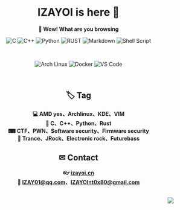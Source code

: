 <div align="center">
  
# IZAYOI is here 🧐

**🙈 Wow! What are you browsing**

![C](https://img.shields.io/badge/C-%23A8B9CC.svg?&style=for-the-badge&logo=c&logoColor=black)
![C++](https://img.shields.io/badge/c++-%2300599C.svg?&style=for-the-badge&logo=c%2b%2b&logoColor=white)
![Python](https://img.shields.io/badge/python-%233776AB.svg?&style=for-the-badge&logo=python&logoColor=white)
![RUST](https://img.shields.io/badge/rust-%23000000.svg?&style=for-the-badge&logo=rust&logoColor=white)
![Markdown](https://img.shields.io/badge/markdown-%23000000.svg?&style=for-the-badge&logo=markdown&logoColor=white)
![Shell Script](https://img.shields.io/badge/shell_script%20-%23121011.svg?&style=for-the-badge&logo=gnu-bash&logoColor=white)

<br>

![Arch Linux](https://img.shields.io/badge/Arch%20Linux-%231793D1.svg?&style=for-the-badge&logo=arch-linux&logoColor=white)
![Docker](https://img.shields.io/badge/Docker-%232496ED.svg?&style=for-the-badge&logo=docker&logoColor=white)
![VS Code](https://img.shields.io/badge/Visual%20Studio%20Code-%23007ACC.svg?&style=for-the-badge&logo=visual-studio-code&logoColor=white)

</div>


<br/>


<div align="center">
  
## 🏷 Tag
**💻  AMD yes、Archlinux、KDE、VIM<br/>
🐞  C、C++、Python、Rust<br/>
⌨ CTF、PWN、Software security、Firmware security<br/>
🎵 Trance、JRock、Electronic rock、Futurebass<br/>**

## ✉ Contact
**👓 [izayoi.cn](http://izayoi.cn)<br/>
📧 IZAY01@qq.com、IZAYOInt0x80@gmail.com<br/>**

</div>


<br/>


<div align="center">
  
<img align="right" src="https://github-readme-stats.vercel.app/api?username=IZAY01&show_icons=true&icon_color=CE1D2D&text_color=718096&bg_color=ffffff&hide_title=true" />

<div/>


